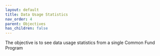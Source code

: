 ```yaml
---
layout: default
title: Data Usage Statistics
nav_order: 4
parent: Objectives
has_children: false
---
```


The objective is to see data usage statistics from a single Common Fund Program

